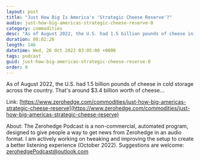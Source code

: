 ```yaml
---
layout: post
title: "Just How Big Is America's 'Strategic Cheese Reserve'?"
audio: just-how-big-americas-strategic-cheese-reserve-0
category: commodities
desc: "As of August 2022, the U.S. had 1.5 billion pounds of cheese in cold storage across the country. That's around $3.4 billion worth of cheese..."
duration: 00:02:26
length: 146
datetime: Wed, 26 Oct 2022 03:05:00 +0000
tags: podcast
guid: just-how-big-americas-strategic-cheese-reserve-0
order: 0
---
```

As of August 2022, the U.S. had 1.5 billion pounds of cheese in cold storage across the country. That's around $3.4 billion worth of cheese...

Link: [https://www.zerohedge.com/commodities/just-how-big-americas-strategic-cheese-reserve](https://www.zerohedge.com/commodities/just-how-big-americas-strategic-cheese-reserve)

About: The Zerohedge Podcast is a non-commercial, automated program, designed to give people a way to get news from Zerohedge in an audio format.  I am actively working on tweaking and improving the setup to create a better listening experience (October 2022).  Suggestions are welcome: [zerohedgePodcast@outlook.com](mailto:zerohedgePodcast@outlook.com)